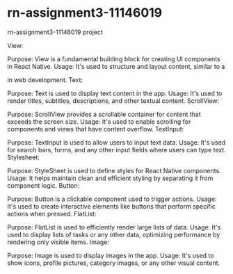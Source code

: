 # rn-assignment3-11146019
rn-assignment3-11146019 project

View:

Purpose: View is a fundamental building block for creating UI components in React Native.
Usage: It's used to structure and layout content, similar to a <div> in web development.
Text:

Purpose: Text is used to display text content in the app.
Usage: It's used to render titles, subtitles, descriptions, and other textual content.
ScrollView:

Purpose: ScrollView provides a scrollable container for content that exceeds the screen size.
Usage: It's used to enable scrolling for components and views that have content overflow.
TextInput:

Purpose: TextInput is used to allow users to input text data.
Usage: It's used for search bars, forms, and any other input fields where users can type text.
Stylesheet:

Purpose: StyleSheet is used to define styles for React Native components.
Usage: It helps maintain clean and efficient styling by separating it from component logic.
Button:

Purpose: Button is a clickable component used to trigger actions.
Usage: It's used to create interactive elements like buttons that perform specific actions when pressed.
FlatList:

Purpose: FlatList is used to efficiently render large lists of data.
Usage: It's used to display lists of tasks or any other data, optimizing performance by rendering only visible items.
Image:

Purpose: Image is used to display images in the app.
Usage: It's used to show icons, profile pictures, category images, or any other visual content.

